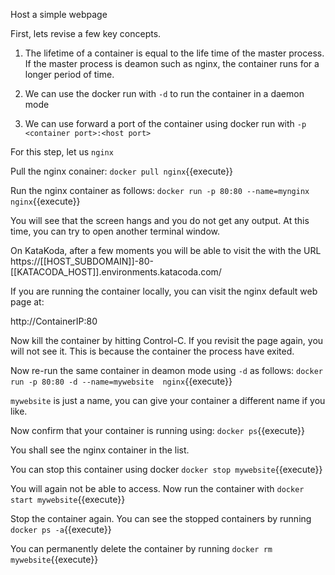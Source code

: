 Host a simple webpage

First, lets revise a few key concepts. 

1. The lifetime of a container is equal to the life time of the master process. If the master process is deamon such as nginx, the container runs for a longer period of time. 

2. We can use the docker run with `-d` to run the container in a daemon mode

3. We can use forward a port of the container using docker run with `-p <container port>:<host port>` 

For this step, let us `nginx`

Pull the nginx conainer:
`docker pull nginx`{{execute}}

Run the nginx container as follows:
`docker run -p 80:80 --name=mynginx nginx`{{execute}}

You will see that the screen hangs and you do not get any output. At this time, you can try to open another terminal window.  

On KataKoda, after a few moments you will be able to visit the with the URL https://[[HOST_SUBDOMAIN]]-80-[[KATACODA_HOST]].environments.katacoda.com/

If you are running the container locally, you can visit the nginx default web page at: 

http://ContainerIP:80

Now kill the container by hitting Control-C. If you revisit the page again, you will not see it. This is because the container the process have exited. 

Now re-run the same container in deamon mode using `-d` as follows: 
`docker run -p 80:80 -d --name=mywebsite  nginx`{{execute}}

`mywebsite` is just a name, you can give your container a different name if you like. 

Now confirm that your container is running using:
`docker ps`{{execute}}

You shall see the nginx container in the list. 

You can stop this container using docker `docker stop mywebsite`{{execute}}

You will again not be able to access. Now run the container with `docker start mywebsite`{{execute}}

Stop the container again. You can see the stopped containers by running `docker ps -a`{{execute}}

You can permanently delete the container by running `docker rm mywebsite`{{execute}}

